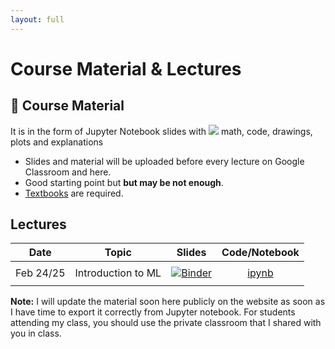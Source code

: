 ```yaml
---
layout: full
---
```


# Course Material & Lectures <a name="material"></a>

## 📖 Course Material 

It is in the form of Jupyter Notebook slides with <img src="https://render.githubusercontent.com/render/math?math=\LaTeX"> math, code, drawings, plots and explanations

- Slides and material will be uploaded before every lecture on Google Classroom and here.
 - Good starting point but **but may be not enough**.
 - [Textbooks](textbooks) are required.

## Lectures

**Date**	   | **Topic** 			| **Slides** 	 	|  **Code/Notebook** 
:------------: | :------------: 	| :------------: 	|:------------:
| 			   |                	|                	|               	
 Feb 24/25     | Introduction to ML | [![Binder](https://mybinder.org/badge_logo.svg)](https://mybinder.org/v2/gh/iacopomasi/AI-ML-Unit-2-2022/HEAD?urlpath=/tree/course/01_introduction/01_introduction.ipynb) 	 	|[ipynb](course/01_introduction/01_introduction.ipynb)                	 
| 			   |                	|                	|                                	


**Note:** I will update the material soon here publicly on the website as soon as I have time to export it correctly from Jupyter notebook. For students attending my class, you should use the private classroom that I shared with you in class.